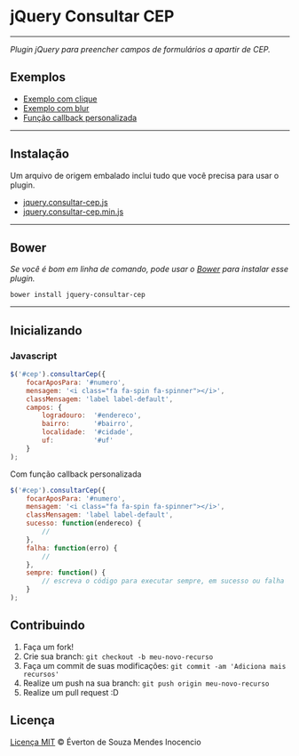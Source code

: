 # jQuery Consultar CEP

***

_Plugin jQuery para preencher campos de formulários a apartir de CEP._

## Exemplos

*  [Exemplo com clique](http://hewerthomn.github.io/jquery-consultar-cep/examples/on-click.html)
*  [Exemplo com blur](http://hewerthomn.github.io/jquery-consultar-cep/examples/on-blur.html)
*  [Função callback personalizada](http://hewerthomn.github.io/jquery-consultar-cep/examples/custom-callback.html)

***

## Instalação

Um arquivo de origem embalado inclui tudo que você precisa para usar o plugin.

*  [jquery.consultar-cep.js](http://hewerthomn.github.io/jquery-consultar-cep/jquery.consultar-cep.js) <br>
*  [jquery.consultar-cep.min.js](http://hewerthomn.github.io/jquery-consultar-cep/jquery.consultar-cep.min.js)

***

## Bower

_Se você é bom em linha de comando, pode usar o [Bower](http://bower.io) para instalar esse plugin._

```
bower install jquery-consultar-cep
```
***

## Inicializando

### Javascript

```js
$('#cep').consultarCep({
    focarAposPara: '#numero',
    mensagem: '<i class="fa fa-spin fa-spinner"></i>',
    classMensagem: 'label label-default',
    campos: {
        logradouro:  '#endereco',
        bairro:      '#bairro',
        localidade:  '#cidade',
        uf:          '#uf'
    }
);
```

Com função callback personalizada

```js
$('#cep').consultarCep({
    focarAposPara: '#numero',
    mensagem: '<i class="fa fa-spin fa-spinner"></i>',
    classMensagem: 'label label-default',
    sucesso: function(endereco) {
        // 
    },
    falha: function(erro) {
        // 
    },
    sempre: function() {
        // escreva o código para executar sempre, em sucesso ou falha
    }
);
```

## Contribuindo
 
1. Faça um fork!
2. Crie sua branch: `git checkout -b meu-novo-recurso`
3. Faça um commit de suas modificações: `git commit -am 'Adiciona mais recursos'`
4. Realize um push na sua branch: `git push origin meu-novo-recurso`
5. Realize um pull request :D

## Licença
[Licença MIT](https://github.com/hewerthomn/jquery-consultar-cep/blob/master/LICENSE.txt) © Éverton de Souza Mendes Inocencio
